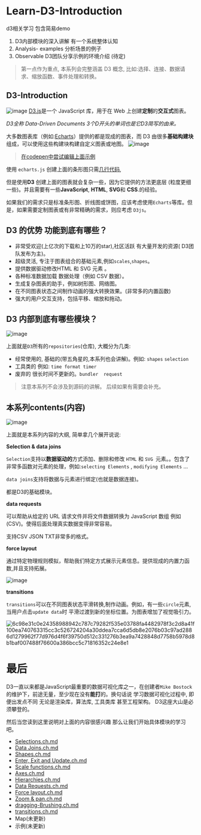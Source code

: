 # Learn-D3-Introduction
d3相关学习 包含简易demo

1. D3内部模块的深入讲解 有一个系统整体认知 
2. Analysis- examples 分析场景的例子
3. Observable D3团队分享示例的环境介绍 (待定)

> 第一点作为重点, 本系列会完整涵盖 D3 概念, 比如:选择、连接、数据请求、缩放函数、事件处理和转换。

## D3-Introduction
![image](https://user-images.githubusercontent.com/32726183/199635367-f20ab5c9-7d00-4830-b2fb-41f291da967f.png)
[D3.js](https://d3js.org/)是一个 JavaScript 库，用于在 Web 上创建**定制**的**交互式**图表。

*D3全称 Data-Driven Documents 3个D开头的单词也是它D3简写的由来。*

大多数图表库（例如:[Echarts](https://github.com/apache/echarts)）提供的都是现成的图表，而 D3 由很多**基础构建块**组成，可以使用这些构建块构建自定义图表或地图。
![image](https://user-images.githubusercontent.com/32726183/199635477-4f36dc67-040b-4614-b3af-3c9ecf05215e.png)


>  [在codepen中尝试编辑上面示例](https://codepen.io/wantnocode/pen/MWVNJwW?editors=1111)

使用 `echarts.js` 创建上面的条形图只需[几行代码](https://codepen.io/createwithdata/pen/axgoaQ),

但是使用**D3** 创建上面的图表就会复杂一些，因为它提供的方法更底层 (粒度更细一些)。并且需要有一些**JavaScript**, **HTML**, **SVG**和 **CSS**.的经验。

如果我们的需求只是标准条形图、折线图或饼图，应该考虑使用`Echarts`等库。但是，如果需要定制图表或有非常精确的需求，则应考虑 `D3js`。



## D3 的优势 功能到底有哪些？

- 非常受欢迎(上亿次的下载和上10万的star),社区活跃 有大量开发的资源( D3团队发布为主)。
- 超级灵活, 专注于图表组合的基础元素,例如`scales`,`shapes`。
- 提供数据驱动修改HTML 和 SVG 元素 。
- 各种标准数据加载 数据处理（例如 CSV 数据）。
- 生成复杂图表的助手，例如树形图、网络图。
- 在不同图表状态之间制作动画的强大转换效果。(非常多的内置函数)
- 强大的用户交互支持，包括平移、缩放和拖动。



## D3 内部到底有哪些模块？ 
![image](https://user-images.githubusercontent.com/32726183/199635490-5233ce32-d3bf-43f0-a52f-a9619ab1c924.png)

上面就是`D3`所有的`repositories`(仓库), 大概分为几类:

- 经常使用的, 基础的(带五角星的,本系列也会讲解)。例如: `shapes` `selection`
- 工具类的 例如: `time format timer`
- 废弃的 很长时间不更新的。`bundler  request`

> 注意本系列不会涉及到源码的讲解。 后续如果有需要会补充。



## 本系列contents(内容)


![image](https://user-images.githubusercontent.com/32726183/199635507-e0571aa8-c214-49b3-92f5-b0fd55ef6e01.png)


上面就是本系列内容的大纲, 简单拿几个展开说说:

**Selection & data joins**

`Selection`支持以**数据驱动的**方式添加、删除和修改 `HTML` 和 `SVG `元素。。包含了非常多函数对元素的处理，例如:`selecting Elements` , `modifying Elements` ...

`data joins`支持将数据与元素进行绑定(也就是数据连接)。 

都是D3的基础模块。



**data requests**

可以帮助从给定的 URL 请求文件并将文件数据转换为 JavaScript 数组 例如(CSV)。使得后面处理真实数据变得非常容易。

支持CSV JSON TXT非常多的格式。



**force layout**

通过特定物理规则模拟，帮助我们特定方式展示元素信息。提供现成的内置力函数,并且支持拓展。

![image](https://user-images.githubusercontent.com/32726183/199635526-cc3e195f-8c9a-42fb-a325-bbf092b70780.png)


**transitions**

`transitions`可以在不同图表状态平滑转换,制作动画。例如，有一些`circle`元素, 当用户点击`update data`时 平滑过渡到新的坐标位置。为图表增加了视觉吸引力。

![6c98e31c0e24358988942c787c79282f535e03788fa4482978f3c2d8a41f100ea740763315cc3c526724204a30ddea7cca6d5db8e2076b03c97ad2886d1279962f77d976d4f6f39750d512c331276b3ea9a7428848d7758b5978d8b1baf007488f76600a386bcc5c71816352c24e8e1](https://user-images.githubusercontent.com/32726183/199635756-65787cba-6038-4c92-980d-dbf3a60aae1d.gif)



# 最后

D3一直以来都是JavaScript最重要的数据可视化库之一，在创建者`Mike Bostock`的维护下，前途无量，至少现在没有**能打**的。换句话说 学习数据可视化过程中, 即便出发点不同 无论是渲染库，算法库,  工具类库 甚至工程架构。 D3这座大山是必须攀登的。

然后当您读到这里说明对上面的内容很感兴趣 那么让我们开始具体模块的学习吧。


- [Selections.ch.md](https://github.com/wantnocode/Learn-D3/blob/main/Selections.ch.md "Selections.ch.md")
- [Data Joins.ch.md](https://github.com/wantnocode/Learn-D3/blob/main/Data%20Joins.ch.md "Data Joins.ch.md")
- [Shapes.ch.md](https://github.com/wantnocode/Learn-D3/blob/main/Shapes.ch.md "Shapes.ch.md")
- [Enter, Exit and Update.ch.md](https://github.com/wantnocode/Learn-D3/blob/main/Enter%2C%20Exit%20and%20Update.ch.md "Enter, Exit and Update.ch.md")
- [Scale functions.ch.md](https://github.com/wantnocode/Learn-D3/blob/main/Scale%20functions.ch.md "Scale functions.ch.md")
- [Axes.ch.md](https://github.com/wantnocode/Learn-D3/blob/main/Axes.ch.md "Axes.ch.md")
- [Hierarchies.ch.md](https://github.com/wantnocode/Learn-D3/blob/main/Hierarchies.ch.md "Hierarchies.ch.md")
- [Data Requests.ch.md](https://github.com/wantnocode/Learn-D3/blob/main/Data%20Requests.ch.md "Data Requests.ch.md")
- [Force layout.ch.md](https://github.com/wantnocode/Learn-D3/blob/main/Force%20layout.ch.md "Force layout.ch.md")
- [Zoom & pan.ch.md](https://github.com/wantnocode/Learn-D3/blob/main/Zoom%20%26%20pan.ch.md "Zoom & pan.ch.md")
- [dragging-Brushing.ch.md](https://github.com/wantnocode/Learn-D3/blob/main/dragging-Brushing.ch.md "dragging-Brushing.ch.md")
- [transitions.ch.md](https://github.com/wantnocode/Learn-D3/blob/main/transitions.ch.md "transitions.ch.md")
- Map(未更新)
- 示例(未更新)

